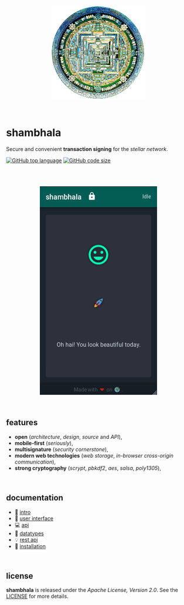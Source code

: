 <p align="center">
    <br />
    <img src="https://raw.githubusercontent.com/stellar-fox/shambhala/master/public/logo.png" alt="shambhala logo" />
</p>

<br />




# shambhala

Secure and convenient **transaction signing** for the _stellar network_.

[![GitHub top language](https://img.shields.io/github/languages/top/stellar-fox/shambhala.svg)](https://github.com/stellar-fox/shambhala)
[![GitHub code size](https://img.shields.io/github/languages/code-size/stellar-fox/shambhala.svg)](https://github.com/stellar-fox/shambhala)

<br />




<p align="center">
    <br />
    <img src="./doc/uiux/sign.gif" alt="shambhala signing" />
</p>

<br />




## features

* **open** (_architecture_, _design_, _source_ and _API_),
* **mobile-first** (_seriously_),
* **multisignature** (_security cornerstone_),
* **modern web technologies** (_web storage_, _in-browser cross-origin communication_),
* **strong cryptography** (_scrypt_, _pbkdf2_, _aes_, _salsa_, _poly1305_),

<br />




## documentation

* 📰 [intro](./doc/01.intro.md)
* 🌈 [user interface](./doc/02.user.interface.md)
* 💻 [api](./doc/03.api.md)
* 🏦 [datatypes](./doc/04.datatypes.md)
* 💡 [rest api](./doc/05.rest.api.md)
* 🔧 [installation](./doc/06.install.md)

<br />




## license

**shambhala** is released under the _Apache License, Version 2.0_. See the
[LICENSE](./LICENSE) for more details.
